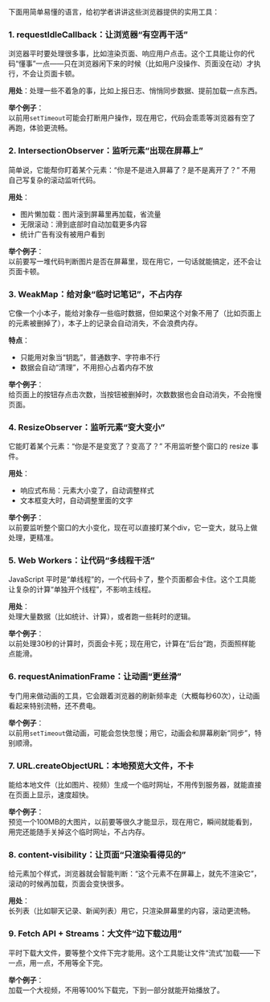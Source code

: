 下面用简单易懂的语言，给初学者讲讲这些浏览器提供的实用工具：


### 1. requestIdleCallback：让浏览器“有空再干活”
浏览器平时要处理很多事，比如渲染页面、响应用户点击。这个工具能让你的代码“懂事”一点——只在浏览器闲下来的时候（比如用户没操作、页面没在动）才执行，不会让页面卡顿。

**用处**：处理一些不着急的事，比如上报日志、悄悄同步数据、提前加载一点东西。

**举个例子**：  
以前用`setTimeout`可能会打断用户操作，现在用它，代码会乖乖等浏览器有空了再跑，体验更流畅。


### 2. IntersectionObserver：监听元素“出现在屏幕上”
简单说，它能帮你盯着某个元素：“你是不是进入屏幕了？是不是离开了？” 不用自己写复杂的滚动监听代码。

**用处**：  
- 图片懒加载：图片滚到屏幕里再加载，省流量  
- 无限滚动：滑到底部时自动加载更多内容  
- 统计广告有没有被用户看到  

**举个例子**：  
以前要写一堆代码判断图片是否在屏幕里，现在用它，一句话就能搞定，还不会让页面卡顿。


### 3. WeakMap：给对象“临时记笔记”，不占内存
它像一个小本子，能给对象存一些临时数据，但如果这个对象不用了（比如页面上的元素被删掉了），本子上的记录会自动消失，不会浪费内存。

**特点**：  
- 只能用对象当“钥匙”，普通数字、字符串不行  
- 数据会自动“清理”，不用担心占着内存不放  

**举个例子**：  
给页面上的按钮存点击次数，当按钮被删掉时，次数数据也会自动消失，不会拖慢页面。


### 4. ResizeObserver：监听元素“变大变小”
它能盯着某个元素：“你是不是变宽了？变高了？” 不用监听整个窗口的 resize 事件。

**用处**：  
- 响应式布局：元素大小变了，自动调整样式  
- 文本框变大时，自动调整里面的文字  

**举个例子**：  
以前要监听整个窗口的大小变化，现在可以直接盯某个div，它一变大，就马上做处理，更精准。


### 5. Web Workers：让代码“多线程干活”
JavaScript 平时是“单线程”的，一个代码卡了，整个页面都会卡住。这个工具能让复杂的计算“单独开个线程”，不影响主线程。

**用处**：  
处理大量数据（比如统计、计算），或者跑一些耗时的逻辑。

**举个例子**：  
以前处理30秒的计算时，页面会卡死；现在用它，计算在“后台”跑，页面照样能点能滑。


### 6. requestAnimationFrame：让动画“更丝滑”
专门用来做动画的工具，它会跟着浏览器的刷新频率走（大概每秒60次），让动画看起来特别流畅，还不费电。

**举个例子**：  
以前用`setTimeout`做动画，可能会忽快忽慢；用它，动画会和屏幕刷新“同步”，特别顺滑。


### 7. URL.createObjectURL：本地预览大文件，不卡
能给本地文件（比如图片、视频）生成一个临时网址，不用传到服务器，就能直接在页面上显示，速度超快。

**举个例子**：  
预览一个100MB的大图片，以前要等很久才能显示，现在用它，瞬间就能看到，用完还能随手关掉这个临时网址，不占内存。


### 8. content-visibility：让页面“只渲染看得见的”
给元素加个样式，浏览器就会智能判断：“这个元素不在屏幕上，就先不渲染它”，滚动的时候再加载，页面会变快很多。

**用处**：  
长列表（比如聊天记录、新闻列表）用它，只渲染屏幕里的内容，滚动更流畅。


### 9. Fetch API + Streams：大文件“边下载边用”
平时下载大文件，要等整个文件下完才能用。这个工具能让文件“流式”加载——下一点，用一点，不用等全下完。

**举个例子**：  
加载一个大视频，不用等100%下载完，下到一部分就能开始播放了。

